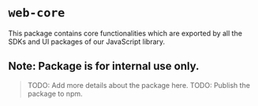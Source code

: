 # `web-core`

This package contains core functionalities which are exported by all the SDKs and UI packages of our JavaScript library.

## Note: Package is for internal use only.

> TODO: Add more details about the package here.
> TODO: Publish the package to npm.
